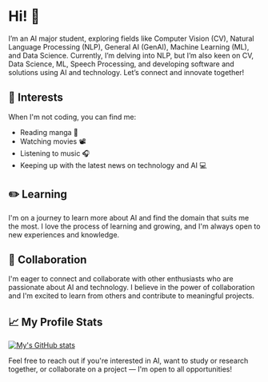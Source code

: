 # Hi! 👋

I’m an AI major student, exploring fields like Computer Vision (CV), Natural Language Processing (NLP), General AI (GenAI), Machine Learning (ML), and Data Science. Currently, I’m delving into NLP, but I’m also keen on CV, Data Science, ML, Speech Processing, and developing software and solutions using AI and technology. Let’s connect and innovate together!

## 🏓 Interests

When I'm not coding, you can find me:

- Reading manga 📔
- Watching movies 📽️
- Listening to music 🎧
- Keeping up with the latest news on technology and AI 💻

## ✏️ Learning

I'm on a journey to learn more about AI and find the domain that suits me the most. I love the process of learning and growing, and I'm always open to new experiences and knowledge.

## 🤝 Collaboration

I'm eager to connect and collaborate with other enthusiasts who are passionate about AI and technology. I believe in the power of collaboration and I'm excited to learn from others and contribute to meaningful projects.

## 📈 My Profile Stats

[![My's GitHub stats](https://github-readme-stats.vercel.app/api?username=nguyenit67)](https://github.com/anuraghazra/github-readme-stats)

Feel free to reach out if you're interested in AI, want to study or research together, or collaborate on a project — I'm open to all opportunities!


